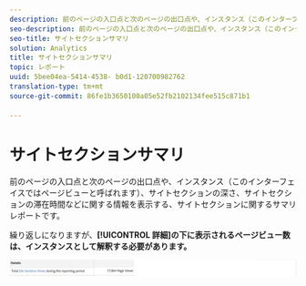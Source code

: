 ```yaml
---
description: 前のページの入口点と次のページの出口点や、インスタンス（このインターフェイスではページビューと呼ばれます）、サイトセクションの深さ、サイトセクションの滞在時間などに関する情報を表示する、サイトセクションに関するサマリレポートです。
seo-description: 前のページの入口点と次のページの出口点や、インスタンス（このインターフェイスではページビューと呼ばれます）、サイトセクションの深さ、サイトセクションの滞在時間などに関する情報を表示する、サイトセクションに関するサマリレポートです。
seo-title: サイトセクションサマリ
solution: Analytics
title: サイトセクションサマリ
topic: レポート
uuid: 5bee04ea-5414-4538- b0d1-120700982762
translation-type: tm+mt
source-git-commit: 86fe1b3650100a05e52fb2102134fee515c871b1

---
```



# サイトセクションサマリ

前のページの入口点と次のページの出口点や、インスタンス（このインターフェイスではページビューと呼ばれます）、サイトセクションの深さ、サイトセクションの滞在時間などに関する情報を表示する、サイトセクションに関するサマリレポートです。

繰り返しになりますが、**[!UICONTROL 詳細]の下に表示されるページビュー数は、インスタンスとして解釈する必要があります。**

![](assets/site_sec_summ.png)

